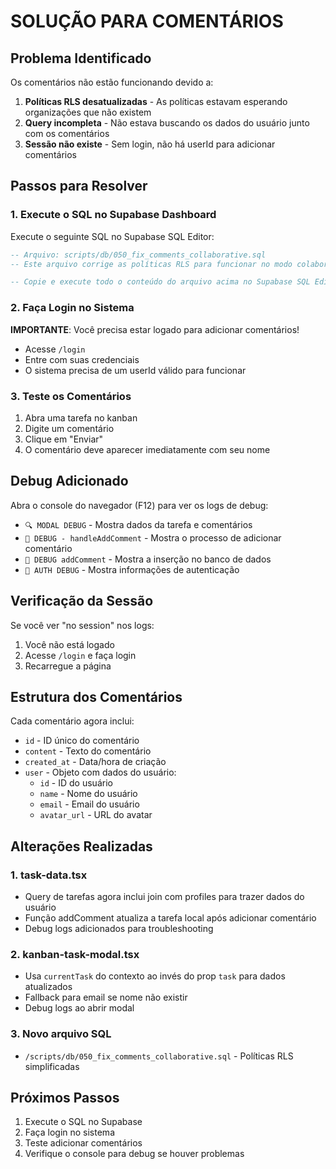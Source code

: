 # SOLUÇÃO PARA COMENTÁRIOS

## Problema Identificado
Os comentários não estão funcionando devido a:
1. **Políticas RLS desatualizadas** - As políticas estavam esperando organizações que não existem
2. **Query incompleta** - Não estava buscando os dados do usuário junto com os comentários
3. **Sessão não existe** - Sem login, não há userId para adicionar comentários

## Passos para Resolver

### 1. Execute o SQL no Supabase Dashboard
Execute o seguinte SQL no Supabase SQL Editor:

```sql
-- Arquivo: scripts/db/050_fix_comments_collaborative.sql
-- Este arquivo corrige as políticas RLS para funcionar no modo colaborativo

-- Copie e execute todo o conteúdo do arquivo acima no Supabase SQL Editor
```

### 2. Faça Login no Sistema
**IMPORTANTE**: Você precisa estar logado para adicionar comentários!
- Acesse `/login` 
- Entre com suas credenciais
- O sistema precisa de um userId válido para funcionar

### 3. Teste os Comentários
1. Abra uma tarefa no kanban
2. Digite um comentário
3. Clique em "Enviar"
4. O comentário deve aparecer imediatamente com seu nome

## Debug Adicionado
Abra o console do navegador (F12) para ver os logs de debug:
- `🔍 MODAL DEBUG` - Mostra dados da tarefa e comentários
- `💬 DEBUG - handleAddComment` - Mostra o processo de adicionar comentário  
- `📝 DEBUG addComment` - Mostra a inserção no banco de dados
- `🔐 AUTH DEBUG` - Mostra informações de autenticação

## Verificação da Sessão
Se você ver "no session" nos logs:
1. Você não está logado
2. Acesse `/login` e faça login
3. Recarregue a página

## Estrutura dos Comentários
Cada comentário agora inclui:
- `id` - ID único do comentário
- `content` - Texto do comentário
- `created_at` - Data/hora de criação
- `user` - Objeto com dados do usuário:
  - `id` - ID do usuário
  - `name` - Nome do usuário
  - `email` - Email do usuário
  - `avatar_url` - URL do avatar

## Alterações Realizadas

### 1. task-data.tsx
- Query de tarefas agora inclui join com profiles para trazer dados do usuário
- Função addComment atualiza a tarefa local após adicionar comentário
- Debug logs adicionados para troubleshooting

### 2. kanban-task-modal.tsx  
- Usa `currentTask` do contexto ao invés do prop `task` para dados atualizados
- Fallback para email se nome não existir
- Debug logs ao abrir modal

### 3. Novo arquivo SQL
- `/scripts/db/050_fix_comments_collaborative.sql` - Políticas RLS simplificadas

## Próximos Passos
1. Execute o SQL no Supabase
2. Faça login no sistema
3. Teste adicionar comentários
4. Verifique o console para debug se houver problemas